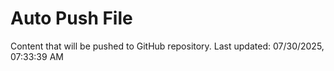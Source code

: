 # Auto Push File

Content that will be pushed to GitHub repository.
Last updated: 07/30/2025, 07:33:39 AM